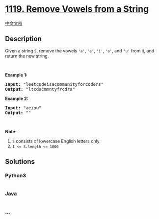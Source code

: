 # [1119. Remove Vowels from a String](https://leetcode.com/problems/remove-vowels-from-a-string)

[中文文档](/solution/1100-1199/1119.Remove%20Vowels%20from%20a%20String/README.md)

## Description

<p>Given a string <code>S</code>, remove the vowels <code>'a'</code>, <code>'e'</code>, <code>'i'</code>, <code>'o'</code>, and <code>'u'</code> from it, and return the new string.</p>

<p> </p>

<p><strong>Example 1:</strong></p>

<pre>
<strong>Input: </strong><span id="example-input-1-1">"leetcodeisacommunityforcoders"</span>
<strong>Output: </strong><span id="example-output-1">"ltcdscmmntyfrcdrs"</span>
</pre>

<p><strong>Example 2:</strong></p>

<pre>
<strong>Input: </strong><span id="example-input-2-1">"aeiou"</span>
<strong>Output: </strong><span id="example-output-2">""</span>
</pre>

<p> </p>

<p><strong>Note:</strong></p>

<ol>
	<li><code>S</code> consists of lowercase English letters only.</li>
	<li><code>1 <= S.length <= 1000</code></li>
</ol>

## Solutions

<!-- tabs:start -->

### **Python3**

```python

```

### **Java**

```java

```

### **...**

```

```

<!-- tabs:end -->
